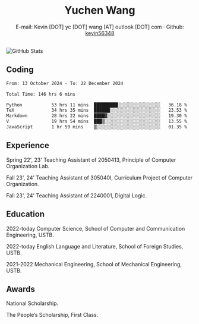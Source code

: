  <center>
     <h1>Yuchen Wang</h1>
     <div>
         <span>
             E-mail:
             Kevin [DOT] yc [DOT] wang [AT] outlook [DOT] com
         </span>
         ·
         <span>
             Github:
             <a href="https://github.com/kevin56348">kevin56348</a>
         </span>
     </div>
 </center>
<br>
<p><img src="https://github-readme-stats.vercel.app/api?username=kevin56348&amp;show_icons=true" alt="GitHub Stats"></p>

## Coding

<!-- ![Top Langs](https://github-readme-stats.vercel.app/api/top-langs/?username=kevin56348) -->

<!--START_SECTION:waka-->

```txt
From: 13 October 2024 - To: 22 December 2024

Total Time: 146 hrs 6 mins

Python           53 hrs 11 mins  █████████░░░░░░░░░░░░░░░░   36.18 %
TeX              34 hrs 35 mins  ██████░░░░░░░░░░░░░░░░░░░   23.53 %
Markdown         28 hrs 22 mins  ████▓░░░░░░░░░░░░░░░░░░░░   19.30 %
V                19 hrs 54 mins  ███▒░░░░░░░░░░░░░░░░░░░░░   13.55 %
JavaScript       1 hr 59 mins    ▒░░░░░░░░░░░░░░░░░░░░░░░░   01.35 %
```

<!--END_SECTION:waka-->

## Experience 

Spring 22', 23' Teaching Assistant of 2050413, Principle of Computer Organization Lab.

Fall 23', 24' Teaching Assistant of 305040I, Curriculum Project of Computer Organization.

Fall 23', 24' Teaching Assistant of 2240001, Digital Logic.

## Education

2022-today Computer Science, School of Computer and Communication Engineering, USTB.

2022-today English Language and Literature, School of Foreign Studies, USTB.

2021-2022 Mechanical Engineering, School of Mechanical Engineering, USTB.

## Awards

National Scholarship.

The People’s Scholarship, First Class.
